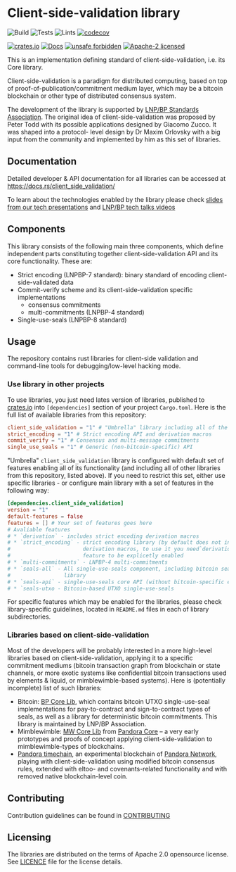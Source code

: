 # Client-side-validation library

![Build](https://github.com/LNP-BP/client_side_validation/workflows/Build/badge.svg)
![Tests](https://github.com/LNP-BP/client_side_validation/workflows/Tests/badge.svg)
![Lints](https://github.com/LNP-BP/client_side_validation/workflows/Lints/badge.svg)
[![codecov](https://codecov.io/gh/LNP-BP/client_side_validation/branch/master/graph/badge.svg)](https://codecov.io/gh/LNP-BP/client_side_validation)

[![crates.io](https://meritbadge.herokuapp.com/client_side_validation)](https://crates.io/crates/client_side_validation)
[![Docs](https://docs.rs/lnpbp/badge.svg)](https://docs.rs/client_side_validation)
[![unsafe forbidden](https://img.shields.io/badge/unsafe-forbidden-success.svg)](https://github.com/rust-secure-code/safety-dance/)
[![Apache-2 licensed](https://img.shields.io/crates/l/client_side_validation)](./LICENSE)

This is an implementation defining standard of client-side-validation, i.e. its
Core library.

Client-side-validation is a paradigm for distributed computing, based on top of
proof-of-publication/commitment medium layer, which may be a bitcoin blockchain
or other type of distributed consensus system.

The development of the library is supported by [LNP/BP Standards Association](https://lnp-bp.org).
The original idea of client-side-validation was proposed by Peter Todd with its 
possible applications designed by Giacomo Zucco. It was shaped into a protocol-
level design by Dr Maxim Orlovsky with a big input from the community and
implemented by him as this set of libraries.


## Documentation

Detailed developer & API documentation for all libraries can be accessed
at <https://docs.rs/client_side_validation/>

To learn about the technologies enabled by the library please check
[slides from our tech presentations](https://github.com/LNP-BP/FAQ/blob/master/Presentation%20slides/)
and [LNP/BP tech talks videos](https://www.youtube.com/channel/UCK_Q3xcQ-H3ERwArGaMKsxg)


## Components

This library consists of the following main three components, which define
independent parts constituting together client-side-validation API and its core
functionality. These are:
- Strict encoding (LNPBP-7 standard): binary standard of encoding 
  client-side-validated data
- Commit-verify scheme and its client-side-validation specific implementations
  * consensus commitments
  * multi-commitments (LNPBP-4 standard)
- Single-use-seals (LNPBP-8 standard)


## Usage

The repository contains rust libraries for client-side validation and 
command-line tools for debugging/low-level hacking mode.

### Use library in other projects

To use libraries, you just need lates version of libraries, published to 
[crates.io](https://crates.io) into `[dependencies]` section of your project 
`Cargo.toml`. Here is the full list of available libraries from this repository:

```toml
client_side_validation = "1" # "Umbrella" library including all of the tree libraries below
strict_encoding = "1" # Strict encoding API and derivation macros
commit_verify = "1" # Consensus and multi-message commitments
single_use_seals = "1" # Generic (non-bitcoin-specific) API
```

"Umbrella" `client_side_validation` library is configured with default set of
features enabling all of its functionality (and including all of other libraries 
from this repository, listed above). If you need to restrict this set, either
use specific libraries - or configure main library with a set of features in
the following way:
```toml
[dependencies.client_side_validation]
version = "1"
default-features = false
features = [] # Your set of features goes here
# Avaliable features
# * `derivation` - includes strict encoding derivation macros
# * `strict_encoding` - strict encoding library (by default does not include
#                       derivation macros, to use it you need`derivation` 
#                       feature to be explicetly enabled
# * `multi-commitments` - LNPBP-4 multi-commitments
# * `seals-all` - All single-use-seals component, including bitcoin seals 
#                 library
# * `seals-api` - single-use-seals core API (without bitcoin-specific extensions)
# * `seals-utxo - Bitcoin-based UTXO single-use-seals
```

For specific features which may be enabled for the libraries, please check
library-specific guidelines, located in `README.md` files in each of library
subdirectories.

### Libraries based on client-side-validation

Most of the developers will be probably interested in a more high-level 
libraries based on client-side-validation, applying it to a specific commitment
mediums (bitcoin transaction graph from blockchain or state channels, or more
exotic systems like confidential bitcoin transactions used by elements & liquid,
or mimblewimble-based systems). Here is (potentially incomplete) list of such
libraries:
- Bitcoin: [BP Core Lib](https://github.com/LNP-BP/bp-core), which contains 
  bitcoin UTXO single-use-seal implementations for pay-to-contract and 
  sign-to-contract types of seals, as well as a library for deterministic 
  bitcoin commitments. This library is maintained by LNP/BP Association.
- Mimblewimble: [MW Core Lib](https://github.com/pandoracore/mw-core) from 
  [Pandora Core](https://pandoracore.com) – a very early prototypes and proofs 
  of concept applying client-side-validation to mimblewimble-types of 
  blockchains.
- [Pandora timechain](https://github.com/pandora-network/timechain), an 
  experimental blockchain of [Pandora Network](https://pandora.network), 
  playing with client-side-validation using modified bitcoin consensus rules, 
  extended with eltoo- and covenants-related functionality and with removed 
  native blockchain-level coin.


## Contributing

Contribution guidelines can be found in [CONTRIBUTING](CONTRIBUTING.md)


## Licensing

The libraries are distributed on the terms of Apache 2.0 opensource license.
See [LICENCE](LICENSE) file for the license details.

